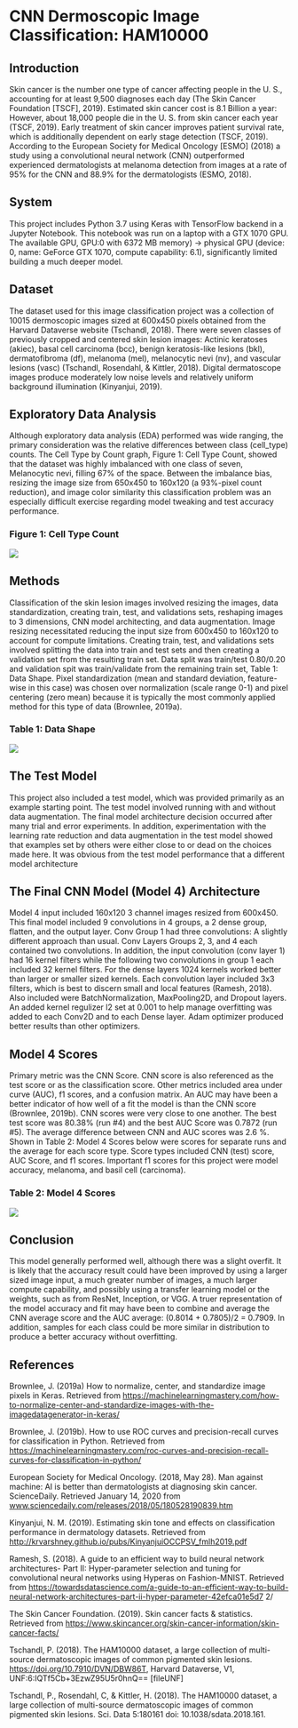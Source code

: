 # CNN Dermoscopic Image Classification: HAM10000

## Introduction
Skin cancer is the number one type of cancer affecting people in the U. S., accounting for at least 9,500 diagnoses each day (The Skin Cancer Foundation [TSCF], 2019).  Estimated skin cancer cost is 8.1 Billion a year: However, about 18,000 people die in the U. S. from skin cancer each year (TSCF, 2019).  Early treatment of skin cancer improves patient survival rate, which is additionally dependent on early stage detection (TSCF, 2019).  According to the European Society for Medical Oncology [ESMO] (2018) a study using a convolutional neural network (CNN) outperformed experienced dermatologists at melanoma detection from images at a rate of 95% for the CNN and 88.9% for the dermatologists (ESMO, 2018).

## System
This project includes Python 3.7 using Keras with TensorFlow backend in a Jupyter Notebook.  This notebook was run on a laptop with a GTX 1070 GPU.  The available GPU, GPU:0 with 6372 MB memory) -> physical GPU (device: 0, name: GeForce GTX 1070, compute capability: 6.1), significantly limited building a much deeper model. 

## Dataset
The dataset used for this image classification project was a collection of 10015 dermoscopic images sized at 600x450 pixels obtained from the Harvard Dataverse website (Tschandl, 2018). There were seven classes of previously cropped and centered skin lesion images: Actinic keratoses (akiec), basal cell carcinoma (bcc), benign keratosis-like lesions (bkl), dermatofibroma (df), melanoma (mel), melanocytic nevi (nv), and vascular lesions (vasc) (Tschandl, Rosendahl, & Kittler, 2018).  Digital dermatoscope images produce moderately low noise levels and relatively uniform background illumination (Kinyanjui, 2019).  

## Exploratory Data Analysis
Although exploratory data analysis (EDA) performed was wide ranging, the primary consideration was the relative differences between class (cell_type) counts.  The Cell Type by Count graph, Figure 1: Cell Type Count, showed that the dataset was highly imbalanced with one class of seven, Melanocytic nevi, filling 67% of the space.  Between the imbalance bias, resizing the image size from 650x450 to 160x120 (a 93%-pixel count reduction), and image color similarity this classification problem was an especially difficult exercise regarding model tweaking and test accuracy performance.
### Figure 1: Cell Type Count
![](images/Cell_Type_Count.png)
## Methods
 Classification of the skin lesion images involved resizing the images, data standardization, creating train, test, and validations sets, reshaping images to 3 dimensions, CNN model architecting, and data augmentation.  Image resizing necessitated reducing the input size from 600x450 to 160x120 to account for compute limitations. Creating train, test, and validations sets involved splitting the data into train and test sets and then creating a validation set from the resulting train set.  Data split was train/test 0.80/0.20 and validation spit was train/validate from the remaining train set, Table 1: Data Shape.  Pixel standardization (mean and standard deviation, feature-wise in this case) was chosen over normalization (scale range 0-1) and pixel centering (zero mean) because it is typically the most commonly applied method for this type of data (Brownlee, 2019a). 
### Table 1: Data Shape
![](images/Shape_Parameters.png)
## The Test Model 
This project also included a test model, which was provided primarily as an example starting point.  The test model involved running with and without data augmentation. The final model architecture decision occurred after many trial and error experiments.  In addition, experimentation with the learning rate reduction and data augmentation in the test model showed that examples set by others were either close to or dead on the choices made here. It was obvious from the test model performance that a different model architecture 

## The Final CNN Model (Model 4) Architecture
Model 4 input included 160x120 3 channel images resized from 600x450. This final model included 9 convolutions in 4 groups, a 2 dense group, flatten, and the output layer. Conv Group 1 had three convolutions: A slightly different approach than usual.  Conv Layers Groups 2, 3, and 4 each contained two convolutions. In addition, the input convolution (conv layer 1) had 16 kernel filters while the following two convolutions in group 1 each included 32 kernel filters.  For the dense layers 1024 kernels worked better than larger or smaller sized kernels.  Each convolution layer included 3x3 filters, which is best to discern small and local features (Ramesh, 2018).  Also included were BatchNormalization, MaxPooling2D, and Dropout layers. An added kernel regulizer l2 set at 0.001 to help manage overfitting was added to each Conv2D and to each Dense layer. Adam optimizer produced better results than other optimizers.

## Model 4 Scores 
Primary metric was the CNN Score.  CNN score is also referenced as the test score or as the classification score.  Other metrics included area under curve (AUC), f1 scores, and a confusion matrix.  An AUC may have been a better indicator of how well of a fit the model is than the CNN score (Brownlee, 2019b).  CNN scores were very close to one another. The best test score was 80.38% (run #4) and the best AUC Score was 0.7872 (run #5).  The average difference between CNN and AUC scores was 2.6 %. Shown in Table 2: Model 4 Scores below were scores for separate runs and the average for each score type.  Score types included CNN (test) score, AUC Score, and f1 scores.  Important f1 scores for this project were model accuracy, melanoma, and basil cell (carcinoma). 
### Table 2: Model 4 Scores 
![](images/Scores_Table.png)
## Conclusion
This model generally performed well, although there was a slight overfit.  It is likely that the accuracy result could have been improved by using a larger sized image input, a much greater number of images, a much larger compute capability, and possibly using a transfer learning model or the weights, such as from ResNet, Inception, or VGG.  A truer representation of the model accuracy and fit may have been to combine and average the CNN average score and the AUC average: (0.8014 + 0.7805)/2 = 0.7909.  In addition, samples for each class could be more similar in distribution to produce a better accuracy without overfitting.

## References

Brownlee, J. (2019a) How to normalize, center, and standardize image pixels in Keras. Retrieved from https://machinelearningmastery.com/how-to-normalize-center-and-standardize-images-with-the-imagedatagenerator-in-keras/

Brownlee, J. (2019b). How to use ROC curves and precision-recall curves for classification in Python. Retrieved from https://machinelearningmastery.com/roc-curves-and-precision-recall-curves-for-classification-in-python/

European Society for Medical Oncology. (2018, May 28). Man against machine: AI is better than dermatologists at diagnosing skin cancer. ScienceDaily. Retrieved January 14, 2020 from www.sciencedaily.com/releases/2018/05/180528190839.htm

Kinyanjui, N. M. (2019). Estimating skin tone and effects on classification performance in dermatology datasets. Retrieved from http://krvarshney.github.io/pubs/KinyanjuiOCCPSV_fmlh2019.pdf

Ramesh, S. (2018). A guide to an efficient way to build neural network architectures- Part II: Hyper-parameter selection and tuning for convolutional neural networks using Hyperas on Fashion-MNIST. Retrieved from https://towardsdatascience.com/a-guide-to-an-efficient-way-to-build-neural-network-architectures-part-ii-hyper-parameter-42efca01e5d7 2/

The Skin Cancer Foundation. (2019). Skin cancer facts & statistics. Retrieved from https://www.skincancer.org/skin-cancer-information/skin-cancer-facts/

Tschandl, P.  (2018). The HAM10000 dataset, a large collection of multi-source dermatoscopic images of common pigmented skin lesions. https://doi.org/10.7910/DVN/DBW86T, Harvard Dataverse, V1, UNF:6:IQTf5Cb+3EzwZ95U5r0hnQ== [fileUNF]

Tschandl, P., Rosendahl, C, & Kittler, H.  (2018). The HAM10000 dataset, a large collection of multi-source dermatoscopic images of common pigmented skin lesions. Sci. Data 5:180161 doi: 10.1038/sdata.2018.161.

